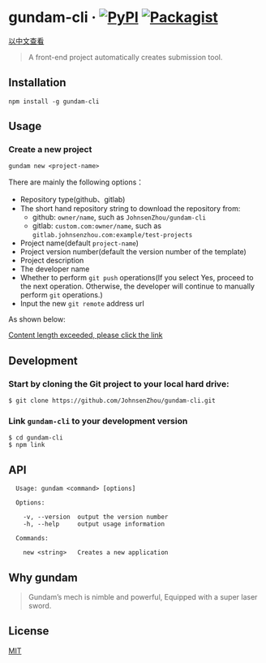 # gundam-cli &middot;  [![PyPI](https://img.shields.io/pypi/status/Django.svg)]()  [![Packagist](https://img.shields.io/packagist/l/doctrine/orm.svg)](https://github.com/JohnsenZhou/gundam-cli/blob/master/LICENSE)

[以中文查看](https://github.com/JohnsenZhou/gundam-cli/blob/master/README_zh-CN.md)

> A front-end project automatically creates submission tool.

## Installation
```
npm install -g gundam-cli
```

## Usage

### Create a new project

```
gundam new <project-name>
```

There are mainly the following options：

- Repository type(github、gitlab)
- The short hand repository string to download the repository from:
	- github: `owner/name`, such as `JohnsenZhou/gundam-cli`
	- gitlab: `custom.com:owner/name`, such as `gitlab.johnsenzhou.com:example/test-projects`
- Project name(default `project-name`)
- Project version number(default the version number of the template)
- Project description
- The developer name
- Whether to perform `git push` operations(If you select Yes, proceed to the next operation. Otherwise, the developer will continue to manually perform `git` operations.)
- Input the new `git remote` address url

As shown below:

[Content length exceeded, please click the link](http://os9glxm8s.bkt.clouddn.com/gundam-cli.gif)

## Development

### Start by cloning the Git project to your local hard drive:
```
$ git clone https://github.com/JohnsenZhou/gundam-cli.git
```

### Link `gundam-cli` to your development version
```
$ cd gundam-cli
$ npm link
```

## API
```
  Usage: gundam <command> [options]

  Options:

    -v, --version  output the version number
    -h, --help     output usage information

  Commands:

    new <string>   Creates a new application
```

## Why gundam
> Gundam’s mech is nimble and powerful, Equipped with a super laser sword.

## License
[MIT](https://github.com/JohnsenZhou/gundam-cli/blob/master/LICENSE)
